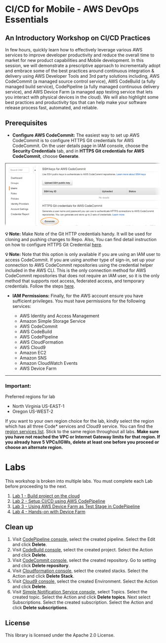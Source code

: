 # CI/CD for Mobile - AWS DevOps Essentials

## An Introductory Workshop on CI/CD Practices

In few hours, quickly learn how to effectively leverage various AWS services to improve developer productivity and reduce the overall time to market for new product capabilities and Mobile development. In this session, we will demonstrate a prescriptive approach to incrementally adopt and embrace some of the best practices around continuous integration & delivery using AWS Developer Tools and 3rd party solutions including, AWS CodeCommit (a managed source control service), AWS CodeBuild (a fully managed build service), CodePipeline (a fully managed continuous delivery service), and AWS Device Farm (a managed app testing service that lets you interact with physical devices in the cloud). We will also highlight some best practices and productivity tips that can help make your software release process fast, automated, and reliable.

## Prerequisites

* **Configure AWS CodeCommit:** The easiest way to set up AWS CodeCommit is to configure HTTPS Git credentials for AWS CodeCommit. On the user details page in IAM console, choose the **Security Credentials** tab, and in **HTTPS Git credentials for AWS CodeCommit**, choose **Generate**.

![HTTPS Git Credential](./img/codecommit-iam-gc1.png)

**💡 Note:** Make Note of the Git HTTP credentials handy. It will be used for cloning and pushing changes to Repo. Also, You can find detail instruction on how to configure HTTPS Git Credential [here](https://docs.aws.amazon.com/codecommit/latest/userguide/setting-up-gc.html).

  **💡 Note:** Note that this option is only available if you are using an IAM user to access CodeCommit. If you are using another type of sign-in, set up your connection to AWS CodeCommit repositories using the credential helper included in the AWS CLI. This is the only connection method for AWS CodeCommit repositories that does not require an IAM user, so it is the only method that supports root access, federated access, and temporary credentials. Follow the steps [here](https://docs.aws.amazon.com/codecommit/latest/userguide/setting-up-https-unixes.html#setting-up-https-unixes-credential-helper).

* **IAM Permissions:** Finally, for the AWS account ensure you have sufficient privileges. You must have permissions for the following services:

  - AWS Identity and Access Management
  - Amazon Simple Storage Service
  - AWS CodeCommit
  - AWS CodeBuild
  - AWS CodePipeline
  - AWS CloudFormation
  - AWS Cloud9
  - Amazon EC2
  - Amazon SNS
  - Amazon CloudWatch Events
  - AWS Device Farm

***

### **Important:**
Preferred regions for lab
- North Virginia US-EAST-1
- Oregon US-WEST-2

If you want to your own region choice for the lab, kindly select the region which has all three Code* services and Cloud9 service. You can find the [region services list](https://aws.amazon.com/about-aws/global-infrastructure/regional-product-services/). Stick to the same region throughout all labs. 
**Make sure you have not reached the VPC or Internet Gateway limits for that region. If you already have 5 VPCs/IGWs, delete at least one before you proceed or choose an alternate region.** 

# Labs
This workshop is broken into multiple labs. You must complete each Lab before proceeding to the next.

1. [Lab 1 - Build project on the cloud](1_Lab1.md) 
2. [Lab 2 - Setup CI/CD using AWS CodePipeline](2_Lab2.md)
3. [Lab 3 - Using AWS Device Farm as Test Stage in CodePipeline](3_Lab3.md)
4. [Lab 4 - Hands-on with Device Farm](4_Lab4.md)



## Clean up

1. Visit [CodePipeline console,](https://console.aws.amazon.com/codepipeline/home) select the created pipeline. Select the Edit and click **Delete**.
2. Visit [CodeBuild console,](https://console.aws.amazon.com/codebuild/home) select the created project. Select the Action and click **Delete**.
3. Visit [CodeCommit console,](https://console.aws.amazon.com/codecommit/home) select the created repository. Go to setting and click **Delete repository**.
4. Visit [Cloudformation console,](https://console.aws.amazon.com/cloudformation/home) select the created stacks. Select the Action and click **Delete Stack**.
5. Visit [Cloud9 console,](https://console.aws.amazon.com/cloud9/home) select the created Environment. Select the Action and click **Delete**.
6. Visit [Simple Notification Service console,](https://console.aws.amazon.com/sns/home) select Topics. Select the created topic.  Select the Action and click **Delete topics**. Next select Subscriptions. Select the created subscription. Select the Action and click **Delete subscriptions**.

## License

This library is licensed under the Apache 2.0 License. 
